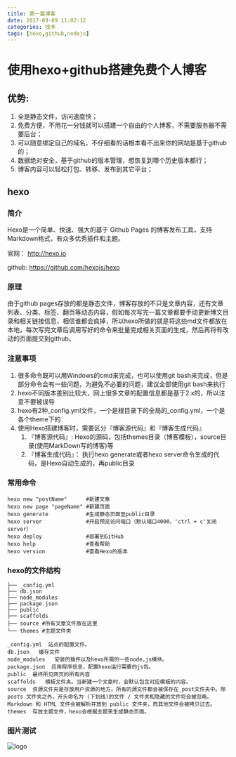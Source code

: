 ```yaml
---
title: 第一篇博客
date: 2017-09-09 11:02:12
categories: 技术
tags: [hexo,github,nodejs] 
---
```

# 使用hexo+github搭建免费个人博客
## 优势:
1. 全是静态文件，访问速度快；
2. 免费方便，不用花一分钱就可以搭建一个自由的个人博客，不需要服务器不需要后台；
3. 可以随意绑定自己的域名，不仔细看的话根本看不出来你的网站是基于github的；
4. 数据绝对安全，基于github的版本管理，想恢复到哪个历史版本都行；
5. 博客内容可以轻松打包、转移、发布到其它平台；


<!--more-->
##  hexo

### 简介
Hexo是一个简单、快速、强大的基于 Github Pages 的博客发布工具，支持Markdown格式，有众多优秀插件和主题。

官网： http://hexo.io

github: https://github.com/hexojs/hexo

### 原理
由于github pages存放的都是静态文件，博客存放的不只是文章内容，还有文章列表、分类、标签、翻页等动态内容，假如每次写完一篇文章都要手动更新博文目录和相关链接信息，相信谁都会疯掉，所以hexo所做的就是将这些md文件都放在本地，每次写完文章后调用写好的命令来批量完成相关页面的生成，然后再将有改动的页面提交到github。


### 注意事项 
1. 很多命令既可以用Windows的cmd来完成，也可以使用git bash来完成，但是部分命令会有一些问题，为避免不必要的问题，建议全部使用git bash来执行
2. hexo不同版本差别比较大，网上很多文章的配置信息都是基于2.x的，所以注意不要被误导
3. hexo有2种_config.yml文件，一个是根目录下的全局的_config.yml，一个是各个theme下的
4. 使用Hexo搭建博客时，需要区分『博客源代码』和『博客生成代码』
	1. 『博客源代码』: Hexo的源码，包括themes目录（博客模板），source目录(使用MarkDown写的博客)等
	2. 『博客生成代码』： 执行hexo generate或者hexo server命令生成的代码，是Hexo自动生成的，再public目录


### 常用命令
    hexo new "postName" 	 #新建文章
    hexo new page "pageName" #新建页面
    hexo generate 			 #生成静态页面至public目录
    hexo server 		     #开启预览访问端口（默认端口4000，'ctrl + c'关闭server）
    hexo deploy 			 #部署到GitHub
    hexo help  				 #查看帮助
    hexo version  			 #查看Hexo的版本
### 

### hexo的文件结构
    ├── _config.yml 
    ├── db.json
    ├── node_modules 
    ├── package.json
    ├── public 
    ├── scaffolds 
    ├── source #所有文章文件放在这里
    └── themes #主题文件夹

    _config.yml  站点的配置文件。
    db.json   缓存文件
    node_modules   安装的插件以及hexo所需的一些node.js模块。
    package.json  应用程序信息，配置hexo运行需要的js包。
    public  最终所见网页的所有内容
    scaffolds   模板文件夹。当新建一个文章时，会默认包含对应模板的内容。
    source  资源文件夹是存放用户资源的地方。所有的源文件都会被保存在_post文件夹中。除 posts 文件夹之外，开头命名为 (下划线)的文件 / 文件夹和隐藏的文件将会被忽略。Markdown 和 HTML 文件会被解析并放到 public 文件夹，而其他文件会被拷贝过去。
    themes  存放主题文件，hexo会根据主题来生成静态页面。

### 图片测试
![logo](/images/dont-run.gif) 